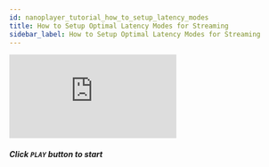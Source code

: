 ```yaml
---
id: nanoplayer_tutorial_how_to_setup_latency_modes
title: How to Setup Optimal Latency Modes for Streaming
sidebar_label: How to Setup Optimal Latency Modes for Streaming
---
```


<div class="video-wrap">
    <div class="video-container">
        <iframe src="https://www.youtube.com/embed/65qfMRSSPjU" frameborder="0" allowfullscreen></iframe>
    </div>
</div>

##### *Click `PLAY` button to start*
